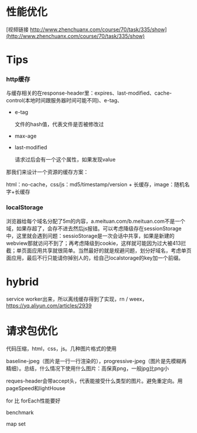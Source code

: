 # 性能优化

[视频链接 http://www.zhenchuanx.com/course/70/task/335/show](http://www.zhenchuanx.com/course/70/task/335/show)

# Tips

### http缓存
与缓存相关的在response-header里：expires、last-modified、cache-control(本地时间跟服务器时间可能不同)、e-tag、


- e-tag

  文件的hash值，代表文件是否被修改过

- max-age

- last-modified

  请求过后会有一个这个属性，如果发现value

那我们来设计一个资源的缓存方案：
  
html：no-cache，css/js：md5/timestamp/version + 长缓存，image：随机名字+长缓存


### localStorage
浏览器给每个域名分配了5m的内容，a.meituan.com/b.meituan.com不是一个域，如果存超了，会存不进去然后js报错。可以考虑降级存在sessionStorage中，这里就会遇到问题：sessioStorage是一次会话中共享，如果是新建的webview那就访问不到了；再考虑降级到cookie，这样就可能因为过大被413拦截；单页面应用共享就很简单。当然最好的就是规避问题，划分好域名，考虑单页面应用，最后不行只能请你掉别人的，给自己localstorage的key加一个前缀。

# hybrid
service worker出来，所以离线缓存得到了实现，rn / weex，
https://yq.aliyun.com/articles/2939


# 请求包优化
代码压缩，html，css，js。几种图片格式的使用

baseline-jpeg（图片是一行一行渲染的），progressive-jpeg（图片是先模糊再精细）。总结，什么情况下使用什么图片：高保真png，一般jpg比png小

reques-header会带accept头，代表能接受什么类型的图片。避免重定向。用pageSpeed和lightHouse

for 比 forEach性能要好


benchmark

map set